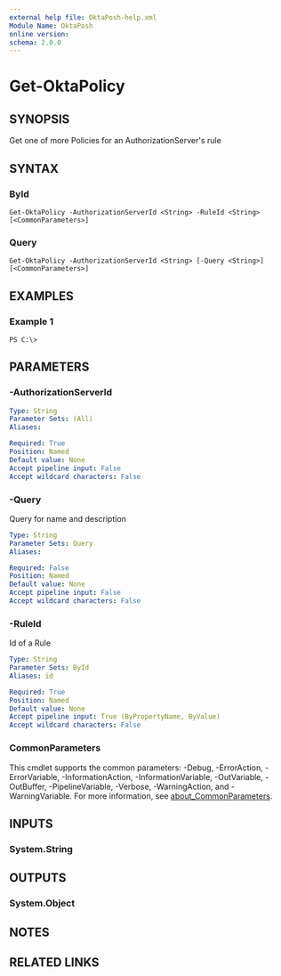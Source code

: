 ```yaml
---
external help file: OktaPosh-help.xml
Module Name: OktaPosh
online version:
schema: 2.0.0
---
```


# Get-OktaPolicy

## SYNOPSIS
Get one of more Policies for an AuthorizationServer's rule

## SYNTAX

### ById
```
Get-OktaPolicy -AuthorizationServerId <String> -RuleId <String> [<CommonParameters>]
```

### Query
```
Get-OktaPolicy -AuthorizationServerId <String> [-Query <String>] [<CommonParameters>]
```


## EXAMPLES

### Example 1
```
PS C:\>
```

## PARAMETERS

### -AuthorizationServerId
<!-- #include ./params/authserverIdDescription.md -->

```yaml
Type: String
Parameter Sets: (All)
Aliases:

Required: True
Position: Named
Default value: None
Accept pipeline input: False
Accept wildcard characters: False
```

### -Query
Query for name and description

```yaml
Type: String
Parameter Sets: Query
Aliases:

Required: False
Position: Named
Default value: None
Accept pipeline input: False
Accept wildcard characters: False
```



### -RuleId
Id of a Rule

```yaml
Type: String
Parameter Sets: ById
Aliases: id

Required: True
Position: Named
Default value: None
Accept pipeline input: True (ByPropertyName, ByValue)
Accept wildcard characters: False
```

### CommonParameters
This cmdlet supports the common parameters: -Debug, -ErrorAction, -ErrorVariable, -InformationAction, -InformationVariable, -OutVariable, -OutBuffer, -PipelineVariable, -Verbose, -WarningAction, and -WarningVariable. For more information, see [about_CommonParameters](http://go.microsoft.com/fwlink/?LinkID=113216).


## INPUTS

### System.String
## OUTPUTS

### System.Object
## NOTES

## RELATED LINKS

